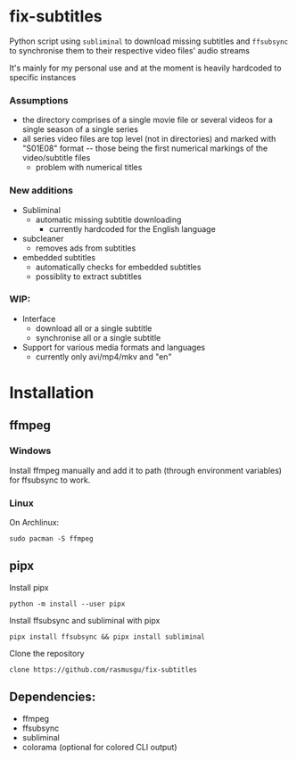 # fix-subtitles
Python script using `subliminal` to download missing subtitles and `ffsubsync` to synchronise them to their respective video files' audio streams

It's mainly for my personal use and at the moment is heavily hardcoded to specific instances

### Assumptions
- the directory comprises of a single movie file or several videos for a single season of a single series
- all series video files are top level (not in directories) and marked with "S01E08" format -- those being the first numerical markings of the video/subtitle files
	- problem with numerical titles

### New additions
- Subliminal
	- automatic missing subtitle downloading
		- currently hardcoded for the English language
- subcleaner
	- removes ads from subtitles
- embedded subtitles
 	- automatically checks for embedded subtitles
 	- possiblity to extract subtitles

### WIP:
- Interface
	- download all or a single subtitle
	- synchronise all or a single subtitle
- Support for various media formats and languages
	- currently only avi/mp4/mkv and "en" 

# Installation

## ffmpeg
### Windows
Install ffmpeg manually and add it to path (through environment variables) for ffsubsync to work.

### Linux
On Archlinux:

`sudo pacman -S ffmpeg`

## pipx
Install pipx

`python -m install --user pipx`

Install ffsubsync and subliminal with pipx

`pipx install ffsubsync && pipx install subliminal`

Clone the repository

`clone https://github.com/rasmusgu/fix-subtitles`

## Dependencies:
- ffmpeg
- ffsubsync
- subliminal
- colorama (optional for colored CLI output)
